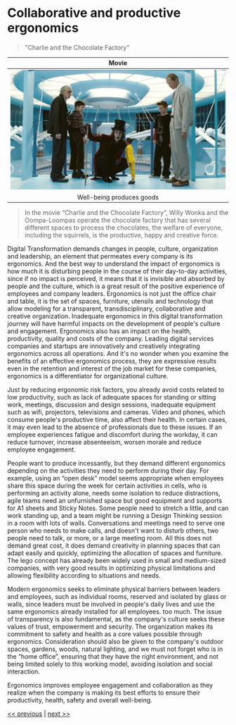 # Collaborative and productive ergonomics

>"Charlie and the Chocolate Factory"

| Movie |
| :---: |
|![](../../images/collaborative_and_productive_ergonomics.png)|
|Well-being produces goods|

>In the movie “Charlie and the Chocolate Factory”, Willy Wonka and the Oompa-Loompas operate the chocolate factory that has several different spaces to process the chocolates, the welfare of everyone, including the squirrels, is the productive, happy and creative force.

Digital Transformation demands changes in people, culture, organization and leadership, an element that permeates every company is its ergonomics. And the best way to understand the impact of ergonomics is how much it is disturbing people in the course of their day-to-day activities, since if no impact is perceived, it means that it is invisible and absorbed by people and the culture, which is a great result of the positive experience of employees and company leaders. Ergonomics is not just the office chair and table, it is the set of spaces, furniture, utensils and technology that allow modeling for a transparent, transdisciplinary, collaborative and creative organization. Inadequate ergonomics in this digital transformation journey will have harmful impacts on the development of people's culture and engagement. Ergonomics also has an impact on the health, productivity, quality and costs of the company. Leading digital services companies and startups are innovatively and creatively integrating ergonomics across all operations. And it's no wonder when you examine the benefits of an effective ergonomics process, they are expressive results even in the retention and interest of the job market for these companies, ergonomics is a differentiator for organizational culture.

Just by reducing ergonomic risk factors, you already avoid costs related to low productivity, such as lack of adequate spaces for standing or sitting work, meetings, discussion and design sessions, inadequate equipment such as wifi, projectors, televisions and cameras. Video and phones, which consume people's productive time, also affect their health. In certain cases, it may even lead to the absence of professionals due to these issues. If an employee experiences fatigue and discomfort during the workday, it can reduce turnover, increase absenteeism, worsen morale and reduce employee engagement.

People want to produce incessantly, but they demand different ergonomics depending on the activities they need to perform during their day. For example, using an “open desk” model seems appropriate when employees share this space during the week for certain activities in cells, who is performing an activity alone, needs some isolation to reduce distractions, agile teams need an unfurnished space but good equipment and supports for A1 sheets and Sticky Notes. Some people need to stretch a little, and can work standing up, and a team might be running a Design Thinking session in a room with lots of walls. Conversations and meetings need to serve one person who needs to make calls, and doesn't want to disturb others, two people need to talk, or more, or a large meeting room. All this does not demand great cost, it does demand creativity in planning spaces that can adapt easily and quickly, optimizing the allocation of spaces and furniture. The lego concept has already been widely used in small and medium-sized companies, with very good results in optimizing physical limitations and allowing flexibility according to situations and needs.

Modern ergonomics seeks to eliminate physical barriers between leaders and employees, such as individual rooms, reserved and isolated by glass or walls, since leaders must be involved in people's daily lives and use the same ergonomics already installed for all employees. too much. The issue of transparency is also fundamental, as the company's culture seeks these values ​​of trust, empowerment and security. The organization makes its commitment to safety and health as a core values ​​possible through ergonomics. Consideration should also be given to the company's outdoor spaces, gardens, woods, natural lighting, and we must not forget who is in the “home office”, ensuring that they have the right environment, and not being limited solely to this working model, avoiding isolation and social interaction.

Ergonomics improves employee engagement and collaboration as they realize when the company is making its best efforts to ensure their productivity, health, safety and overall well-being.

[<< previous](7-the_land_where_customer_is_king.md) | [next >>](../chapter-3/0-culture_of_empowerment.md)

